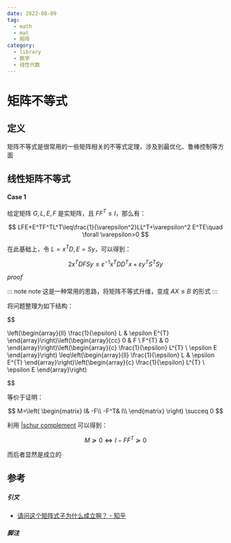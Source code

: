 ```yaml
---
date: 2022-08-09
tag:
  - math
  - mat
  - 矩阵
category:
  - library
  - 数学
  - 线性代数
---
```



# 矩阵不等式


## 定义

矩阵不等式是很常用的一些矩阵相关的不等式定理，涉及到最优化、鲁棒控制等方面

## 线性矩阵不等式

#### Case 1

给定矩阵 $G,L,E,F$ 是实矩阵，且 $FF^{T}\leq I$，那么有：

$$
LFE+E^TF^TL^T\leq\frac{1}{\varepsilon^2}LL^T+\varepsilon^2 E^TE\quad \forall \varepsilon>0
$$

在此基础上，令 $L=x^TD,E=Sy$，可以得到：


$$
2x^TDFSy\le \varepsilon ^{-1}x^TDD^Tx+\varepsilon y^TS^TSy
$$


*proof*

::: note note
这是一种常用的思路，将矩阵不等式升维，变成 $AX\leq B$ 的形式
:::


将问题整理为如下结构：


$$

\left(\begin{array}{ll}
\frac{1}{\epsilon} L & \epsilon E^{T}
\end{array}\right)\left(\begin{array}{cc}
0 & F \\
F^{T} & 0
\end{array}\right)\left(\begin{array}{c}
\frac{1}{\epsilon} L^{T} \\
\epsilon E
\end{array}\right) \leq\left(\begin{array}{ll}
\frac{1}{\epsilon} L & \epsilon E^{T}
\end{array}\right)\left(\begin{array}{c}
\frac{1}{\epsilon} L^{T} \\
\epsilon E
\end{array}\right)

$$

等价于证明：


$$
M=\left( \begin{matrix}
	I&		-F\\
	-F^T&		I\\
\end{matrix} \right) \succeq 0
$$


利用 [|schur complement](./../优化/schur-complement.md) 可以得到：


$$
M\succeq 0\Leftrightarrow I-FF^T\succeq 0
$$


而后者显然是成立的





## 参考

##### 引文

- [请问这个矩阵式子为什么成立啊？ - 知乎](https://www.zhihu.com/question/534462582)

##### 脚注
